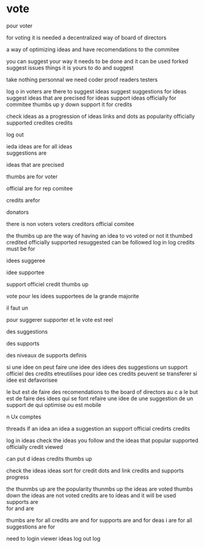 # vote
pour voter 

for voting it is needed a decentralized way of board of directors

  
a way of optimizing ideas
and have recomendations to the commitee

you can suggest your way 
it needs to be done  and 
it can be used forked suggest issues things 
it is yours to do and suggest

 

take nothing personnal 
we need coder
proof readers
testers



 
 
log o in
voters are there to 
suggest ideas
suggest suggestions for ideas 
suggest ideas that are precised for ideas
support ideas officially for commitee
thumbs up y down
support it for credits

check ideas 
as a progression  of ideas   links and dots
as popularity officially supported credites     credits

log out 


ieda  ideas are for all    ideas    
suggestions are 

ideas that are precised

thumbs are for voter

official are for rep comitee

credits arefor 

donators 

there is non voters 
voters
creditors
official comitee


the thumbs up are the way of having an idea to vo voted or not 
it thumbed    credited    officially supported   resuggested    can be followed
log in log 
credits must be for 
 








idees suggeree

idee supportee

support officiel
credit
thumbs up

vote pour les idees supportees de la grande majorite 



il faut un 

pour  suggerer supporter 
et le vote est reel 


des suggestions
 
des supports

des niveaux de supports definis



si une idee 
on peut  faire    une idee des idees des suggestions un support officiel des credits etreutilises pour idee ces credits peuvent se transferer si idee est defavorisee  


le but est de faire des recomendations to the board of directors au c a 
le but est de faire des idees qui se font refaire 
une idee de    une suggestion de    un support de    qui optimise ou est mobile 


n Ux  comptes 

threads
if an idea 
an idea
a suggestion
an support official
credirts credits

log in 
ideas
check the ideas you follow
and the ideas that 
popular
supported officially
credit
viewed

can put d ideas 
credits
thumbs up

check the ideas
ideas 
sort for credit
dots and link 
credits and supports  progress

the thunmbs up are the popularity
thunmbs up  the ideas are voted
thumbs down the ideas are not voted
credits are to ideas and it will be used
supports are  
for      and are

thumbs are for all
credits are      and for 
supports are      and for
deas i  are for all 
suggestions are for 

need to      login 
viewer
ideas
log out
log 

 

   
   

